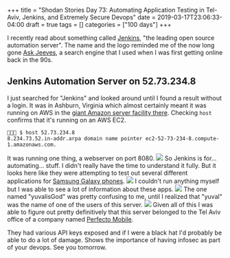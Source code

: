 +++
title = "Shodan Stories Day 73: Automating Application Testing in Tel-Aviv, Jenkins, and Extremely Secure Devops"
date = 2019-03-17T23:06:33-04:00
draft = true
tags = []
categories = ["100 days"]
+++

I recently read about something called [Jenkins](https://jenkins.io/), "the leading open source automation server". The name and the logo reminded me of the now long gone [Ask Jeeves](https://en.wikipedia.org/wiki/Ask.com), a search engine that I used when I was first getting online back in the 90s.

## Jenkins Automation Server on 52.73.234.8
I just searched for "Jenkins" and looked around until I found a result without a login. It was in Ashburn, Virginia which almost certainly meant it was running on AWS in the [giant Amazon server facility there](https://www.datacenters.com/amazon-aws-ashburn).
Checking `host` confirms that it's running on an AWS EC2.
```
👻🌵🔮 $ host 52.73.234.8
8.234.73.52.in-addr.arpa domain name pointer ec2-52-73-234-8.compute-1.amazonaws.com.
```
It was running one thing, a webserver on port 8080.
![](/images/100Days/Day73/firstlook.png)
So Jenkins is for... automating... stuff. I didn't really have the time to understand it fully. But it looks here like they were attempting to test out several different applications for [Samsung Galaxy phones](https://www.samsung.com/us/mobile/galaxy/).
![](/images/100Days/Day73/variables.png)
I couldn't run anything myself but I was able to see a lot of information about these apps.
![](/images/100Days/Day73/yaral.png)
The one named "yuvalisGod" was pretty confusing to me, until I realized that "yuval" was the name of one of the users of this server.
![](/images/100Days/Day73/names.png)
Given all of this I was able to figure out pretty definitively that this server belonged to the Tel Aviv office of a company named [Perfecto Mobile](https://www.perfecto.io/).

They had various API keys exposed and if I were a black hat I'd probably be able to do a lot of damage. Shows the importance of having infosec as part of your devops. See you tomorrow.
